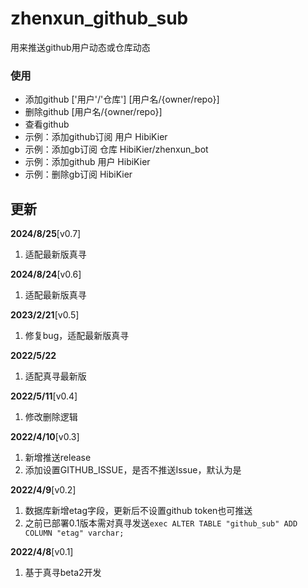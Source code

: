 # zhenxun_github_sub

用来推送github用户动态或仓库动态

### 使用

- 添加github ['用户'/'仓库'] [用户名/{owner/repo}]
- 删除github [用户名/{owner/repo}]
- 查看github
- 示例：添加github订阅 用户 HibiKier
- 示例：添加gb订阅 仓库 HibiKier/zhenxun_bot
- 示例：添加github 用户 HibiKier
- 示例：删除gb订阅 HibiKier

## 更新

**2024/8/25**[v0.7]

1. 适配最新版真寻

**2024/8/24**[v0.6]

1. 适配最新版真寻

**2023/2/21**[v0.5]

1. 修复bug，适配最新版真寻

**2022/5/22**

1. 适配真寻最新版

**2022/5/11**[v0.4]

1. 修改删除逻辑

**2022/4/10**[v0.3]

1. 新增推送release
2. 添加设置GITHUB_ISSUE，是否不推送Issue，默认为是

**2022/4/9**[v0.2]

1. 数据库新增etag字段，更新后不设置github token也可推送
2. 之前已部署0.1版本需对真寻发送```exec ALTER TABLE "github_sub" ADD COLUMN "etag" varchar;```

**2022/4/8**[v0.1]

1. 基于真寻beta2开发

